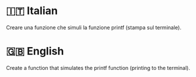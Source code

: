 <h1>🇮🇹 Italian</h1>

Creare una funzione che simuli la funzione printf (stampa sul terminale).

<h1>🇬🇧 English</h1>

Create a function that simulates the printf function (printing to the terminal).
